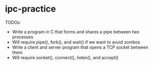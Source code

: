 # ipc-practice

TODOs:
- Write a program in C that forms and shares a pipe between two processes
 - Will require pipe(), fork(), and wait() if we want to avoid zombos
- Write a client and server program that opens a TCP socket between them
 - Will require socket(), connect(), listen(), and accept()

